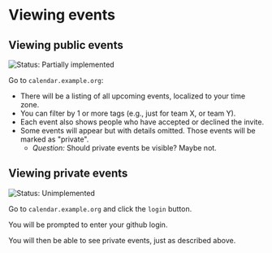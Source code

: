 # Viewing events

## Viewing public events

![Status: Partially implemented](https://img.shields.io/badge/Status-Partially%20implemented-yellow)

Go to `calendar.example.org`:

* There will be a listing of all upcoming events, localized to your time zone.
* You can filter by 1 or more tags (e.g., just for team X, or team Y).
* Each event also shows people who have accepted or declined the invite.
* Some events will appear but with details omitted. Those events will be marked as "private".
    * *Question:* Should private events be visible? Maybe not.

## Viewing private events

![Status: Unimplemented](https://img.shields.io/badge/Status-Unimplemented-red)

Go to `calendar.example.org` and click the `login` button.

You will be prompted to enter your github login.

You will then be able to see private events, just as described above.
